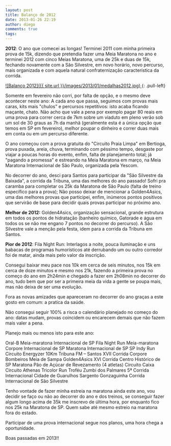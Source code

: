 ```yaml
---
layout: post
title: Balanço de 2012
date: 2013-01-26 22:19
author: diego
comments: true
tags:
---
```


**2012**: O ano que comecei as longas! Terminei 2011 com minha primeira prova de 15k, dizendo que pretendia fazer uma Meia Maratona no ano e terminei 2012 com cinco Meias Maratona, uma de 25k e duas de 15k, fechando novamente com a São Silvestre, em novo horário, novo percurso, mais organizada e com aquela natural confraternização característica da corrida.

<a href="/images/2013/01/medalhas2012_big.jpg">
![Balanço 2012]({{ site.url }}/images/2013/01/medalhas2012.jpg)
</a>
{: .pull-left}

Somente em fevereiro não corri, por falta de opção, e o mesmo deve acontecer neste ano: A cada ano que passa, seguimos com provas mais caras, kits mais "chulos" e percursos repetitivos: isto acaba ficando maçante, chato. Não acho que vale a pena por exemplo pagar 80 reais em uma prova para correr cerca de 7km sobre um viaduto em pleno verão sob um sol de 30 graus as 7h da manhã (geralmente esta é a única opção que temos em SP em fevereiro), melhor poupar o dinheiro e correr duas mais em conta ou em um percurso diferente.

O ano começou com a prova gratuita do "Circuito Praia Limpa" em Bertioga, prova puxada, areia, chuva, terminando com péssimo tempo, desgaste por viajar a poucas horas do evento, enfim, falta de planejamento total; já "pagando a promessa" e estreando na Meia Maratona em março, na Meia Maratona Internacional de São Paulo, organizada pela Yescom.

No decorrer do ano, desci para Santos para participar da "São Silvestre da Baixada", a corrida da Tribuna, uma das melhores do ano passado! Sofri pra caramba para completar os 25k da Maratona de São Paulo (falta de treino específico para a prova); Não posso deixar de mencionar a Golden4Asics, uma das melhores provas que participei, enfim, inúmeros pontos positivos que servirão de base para decidir quais provas participar no próximo ano.

**Melhor de 2012:** Golden4Asics, organização sensacional, grande estrutura em todos os pontos de hidratação (banheiro químico, Gatorade e água em todos os se não me engano 7 pontos no decorrer do percurso). A São Silvestre vale a menção pela festa, idem para a corrida da Tribuna em Santos.

**Pior de 2012**: Fila Night Run: Interlagos a noite, pouca iluminação e uns babacas de programas humorísticos até derrubando um ou outro corredor foi de matar, ainda mais pelo valor da inscrição.

Consegui baixar meu pace nos 10k em cerca de seis minutos, nos 15k em cerca de doze minutos e mesmo nos 21k, fazendo a primeira prova no começo do ano em 2h24min e chegado a fazer em 2h08min no decorrer do ano, tudo bem que por ser a primeira meia da vida a gente se poupa mais, mas não deixa de ser uma evolução.

Fora as novas amizades que apareceram no decorrer do ano graças a este gosto em comum: a pratica da saúde.

Não consegui seguir 100% a risca o calendário planejado no começo do ano: datas mudam, provas coincidem ou encarecem demais que não fazem mais valer a pena.

Planejo mais ou menos isto para este ano:

Oral-B
Meia-maratona Internacional de SP
Fila Night Run
Meia-maratona Corpore Internacional de SP
Maratona Internacional de SP
SP Indy Run
Circuito Energyzer
10Km Tribuna FM – Santos
XVII Corrida Corpore Bombeiros
Meia de Sampa
Golden4Asics
XVI Corrida Centro Histórico de SP
Maratona Pão de Açúcar de Revezamento (4 atletas)
Circuito Caixa
Circuito Athenas
Tricolor Run
Troféu Zumbi dos Palmares
5ª Corrida Internacional Cidade de Guarulhos
Sargento Gonzaguinha
Corrida Internacional de São Silvestre

Tenho vontade de fazer minha estreia na maratona ainda este ano, vou decidir se faço ou não ao decorrer do ano e dos treinos, se conseguir fazer algum longo acima de 35k me inscrevo de última hora, por enquanto fico nos 25k na Maratona de SP. Quem sabe até mesmo estreio na maratona fora do estado.

Participar de uma prova internacional segue nos planos, uma hora chega a oportunidade.

Boas passadas em 2013!!
